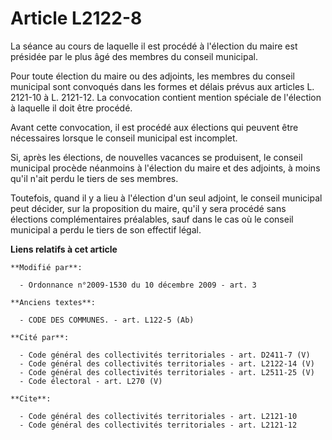 # Article L2122-8

La séance au cours de laquelle il est procédé à l'élection du maire est présidée par le plus âgé des membres du conseil
municipal. 

Pour toute élection du maire ou des adjoints, les membres du conseil municipal sont convoqués dans les formes et délais
prévus aux articles L. 2121-10 à L. 2121-12. La convocation contient mention spéciale de l'élection à laquelle il doit être
procédé. 

Avant cette convocation, il est procédé aux élections qui peuvent être nécessaires lorsque le conseil municipal est
incomplet. 

Si, après les élections, de nouvelles vacances se produisent, le conseil municipal procède néanmoins à l'élection du maire et
des adjoints, à moins qu'il n'ait perdu le tiers de ses membres. 

Toutefois, quand il y a lieu à l'élection d'un seul adjoint, le conseil municipal peut décider, sur la proposition du maire,
qu'il y sera procédé sans élections complémentaires préalables, sauf dans le cas où le conseil municipal a perdu le tiers de
son effectif légal.

**Liens relatifs à cet article**

	**Modifié par**:

	  - Ordonnance n°2009-1530 du 10 décembre 2009 - art. 3

	**Anciens textes**:

	  - CODE DES COMMUNES. - art. L122-5 (Ab)

	**Cité par**:

	  - Code général des collectivités territoriales - art. D2411-7 (V)
	  - Code général des collectivités territoriales - art. L2122-14 (V)
	  - Code général des collectivités territoriales - art. L2511-25 (V)
	  - Code électoral - art. L270 (V)

	**Cite**:

	  - Code général des collectivités territoriales - art. L2121-10
	  - Code général des collectivités territoriales - art. L2121-12

